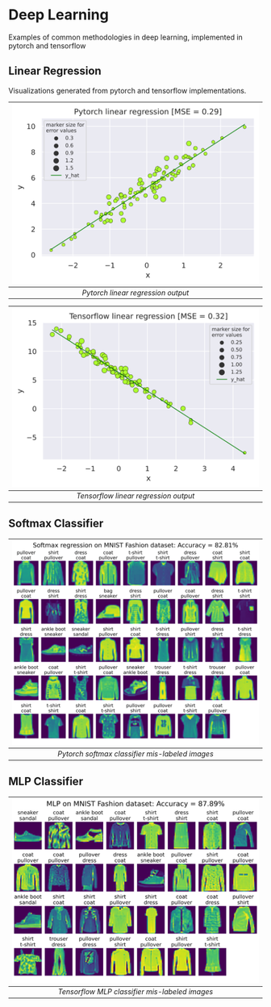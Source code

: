 # Deep Learning
Examples of common methodologies in deep learning, implemented in pytorch and tensorflow

## Linear Regression
Visualizations generated from pytorch and tensorflow implementations.

| ![pytorch linear regression output](./linear_regression/linear_regression_torch.svg) |
|:--:| 
| *Pytorch linear regression output* |

| ![tensorflow linear regression output](./linear_regression/linear_regression_tensorflow.svg) |
|:--:| 
| *Tensorflow linear regression output* |

## Softmax Classifier
| ![pytorch softmax regression output](./softmax_regression/softmax_regression_torch.svg) |
|:--:| 
| *Pytorch softmax classifier mis-labeled images* |

## MLP Classifier
| ![tensorflow_MLP output](./MLP/MLP_tf.svg) |
|:--:| 
| *Tensorflow MLP classifier mis-labeled images* |
